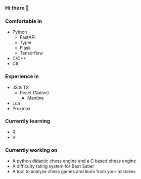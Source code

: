 ### Hi there 👋

### Comfortable in
- Python
  - FastAPI
  - Typer
  - Flask
  - Tensorflow
- C/C++
- C#

### Experience in
- JS & TS
  - React (Native)
    - Mantine
- Lua
- Proxmox

### Currently learning
- R
- V

### Currently working on
- A python didactic chess engine and a C based chess engine
- A difficulty rating system for Beat Saber
- A tool to analyze chess games and learn from your mistakes

<!--
**kachhy/kachhy** is a ✨ _special_ ✨ repository because its `README.md` (this file) appears on your GitHub profile.

Here are some ideas to get you started:

- 🔭 I’m currently working on ...
- 🌱 I’m currently learning ...
- 👯 I’m looking to collaborate on ...
- 🤔 I’m looking for help with ...
- 💬 Ask me about ...
- 📫 How to reach me: ...
- 😄 Pronouns: ...
- ⚡ Fun fact: ...
-->
